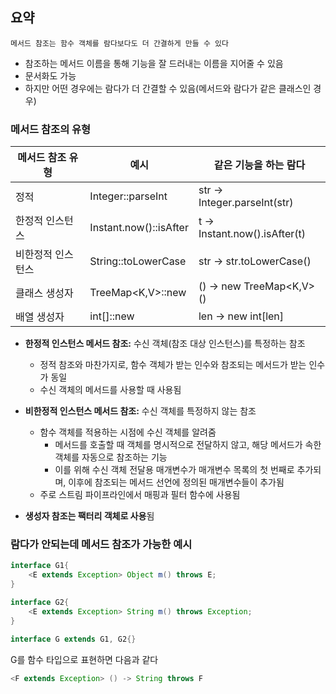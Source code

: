 ## 요약

`메서드 참조는 함수 객체를 람다보다도 더 간결하게 만들 수 있다`
- 참조하는 메서드 이름을 통해 기능을 잘 드러내는 이름을 지어줄 수 있음
- 문서화도 가능 
- 하지만 어떤 경우에는 람다가 더 간결할 수 있음(메서드와 람다가 같은 클래스인 경우)

### 메서드 참조의 유형

| 메서드 참조 유형 | 예시 | 같은 기능을 하는 람다 |
|------------------|------|------------------------|
| 정적 | Integer::parseInt | str -> Integer.parseInt(str) |
| 한정적 인스턴스 | Instant.now()::isAfter | t -> Instant.now().isAfter(t) |
| 비한정적 인스턴스 | String::toLowerCase | str -> str.toLowerCase() |
| 클래스 생성자 | TreeMap<K,V>::new | () -> new TreeMap<K,V>() |
| 배열 생성자 | int[]::new | len -> new int[len] |


- **한정적 인스턴스 메서드 참조:** 수신 객체(참조 대상 인스턴스)를 특정하는 참조
    - 정적 참조와 마찬가지로, 함수 객체가 받는 인수와 참조되는 메서드가 받는 인수가 동일
    - 수신 객체의 메서드를 사용할 때 사용됨
- **비한정적 인스턴스 메서드 참조:** 수신 객체를 특정하지 않는 참조
    - 함수 객체를 적용하는 시점에 수신 객체를 알려줌
        - 메서드를 호출할 때 객체를 명시적으로 전달하지 않고, 해당 메서드가 속한 객체를 자동으로 참조하는 기능
        - 이를 위해 수신 객체 전달용 매개변수가 매개변수 목록의 첫 번째로 추가되며, 이후에 참조되는 메서드 선언에 정의된 매개변수들이 추가됨
    - 주로 스트림 파이프라인에서 매핑과 필터 함수에 사용됨
    
- **생성자 참조는 팩터리 객체로 사용**됨


### 람다가 안되는데 메서드 참조가 가능한 예시

```java
interface G1{
    <E extends Exception> Object m() throws E;
}

interface G2{
    <E extends Exception> String m() throws Exception;
}

interface G extends G1, G2{}
```

G를 함수 타입으로 표현하면 다음과 같다

```java
<F extends Exception> () -> String throws F
```